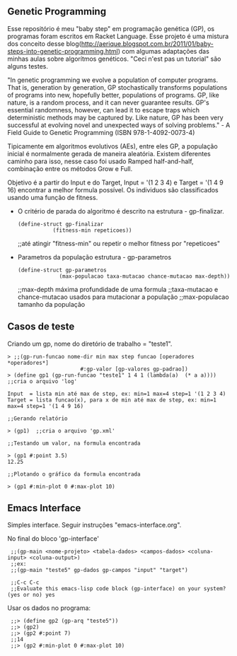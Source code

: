 Genetic Programming
-----------------

Esse repositório é meu "baby step" em programação genética (GP), os programas foram escritos em Racket Language. Esse projeto é uma mistura dos conceito desse blog(http://aerique.blogspot.com.br/2011/01/baby-steps-into-genetic-programming.html) com algumas adaptações das minhas aulas sobre algorítmos genéticos. "Ceci n'est pas un tutorial" são alguns testes.

"In genetic programming we evolve a population of computer programs. That is, generation by generation, GP stochastically transforms populations of programs into new, hopefully better, populations of programs. GP, like nature, is a random process, and it can never guarantee results. GP's essential randomness, however, can lead it to escape traps which deterministic methods may be captured by. Like nature, GP has been very successful at evolving novel and unexpected ways of solving problems." - A Field Guide to Genetic Programming (ISBN 978-1-4092-0073-4)

Tipicamente em algoritmos evolutivos (AEs), entre eles GP, a população inicial é normalmente gerada de maneira aleatória. Existem diferentes caminho para isso, nesse caso foi usado Ramped half-and-half, combinação entre os métodos Grow e Full.

Objetivo é a partir do Input e do Target, Input = '(1 2 3 4) e Target = '(1 4 9 16) encontrar a melhor formula possível. Os individuos são classificados usando uma função de fitness. 

* O critério de parada do algoritmo é descrito na estrutura - gp-finalizar.

      (define-struct gp-finalizar
      		     (fitness-min repeticoes))
    ;;até atingir "fitness-min" ou repetir o melhor fitness por "repeticoes"

* Parametros da população estrutura - gp-parametros

      (define-struct gp-parametros
      		       (max-populacao taxa-mutacao chance-mutacao max-depth))
    ;;max-depth máxima profundidade de uma formula
    ;;taxa-mutacao e chance-mutacao usados para mutacionar a população
    ;;max-populacao tamanho da população

Casos de teste
-------------

Criando um gp, nome do diretório de trabalho = "teste1".

	> ;;(gp-run-funcao nome-dir min max step funcao [operadores *operadores*]
	                       #:gp-valor [gp-valores gp-padrao])
	> (define gp1 (gp-run-funcao "teste1" 1 4 1 (lambda(a)  (* a a)))) ;;cria o arquivo 'log'

	Input  = lista min até max de step, ex: min=1 max=4 step=1 '(1 2 3 4)
	Target = lista funcao(x), para x de min até max de step, ex: min=1 max=4 step=1 '(1 4 9 16)

	;;Gerando relatório

	> (gp1)  ;;cria o arquivo 'gp.xml'

	;;Testando um valor, na formula encontrada

	> (gp1 #:point 3.5)
	12.25

	;;Plotando o gráfico da formula encontrada

	> (gp1 #:min-plot 0 #:max-plot 10)

Emacs Interface
----------

Simples interface. Seguir instruções "emacs-interface.org".

No final do bloco 'gp-interface'

	 ;;(gp-main <nome-projeto> <tabela-dados> <campos-dados> <coluna-input> <coluna-output>)
	 ;;ex:
	 ;;(gp-main "teste5" gp-dados gp-campos "input" "target")

	 ;;C-c C-c
	 ;;Evaluate this emacs-lisp code block (gp-interface) on your system? (yes or no) yes

Usar os dados no programa:

	 ;;> (define gp2 (gp-arq "teste5"))
	 ;;> (gp2)
	 ;;> (gp2 #:point 7)
	 ;;14
	 ;;> (gp2 #:min-plot 0 #:max-plot 10)